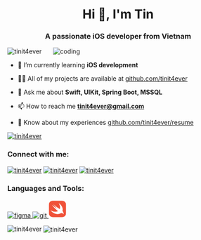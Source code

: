 <h1 align="center">Hi 👋, I'm Tin</h1>
<h3 align="center">A passionate iOS developer from Vietnam</h3>

<img align="right" alt="coding" width="400" src="https://i.pinimg.com/originals/86/74/90/8674905b3c57ca65503d14f79fcc3b87.gif">

<p align="left"> <img src="https://komarev.com/ghpvc/?username=tinit4ever&label=Profile%20views&color=0e75b6&style=flat" alt="tinit4ever" /> </p>

- 🌱 I’m currently learning **iOS development**

- 👨‍💻 All of my projects are available at [github.com/tinit4ever](https://github.com/tinit4ever)

- 💬 Ask me about **Swift, UIKit, Spring Boot, MSSQL**

- 📫 How to reach me **tinit4ever@gmail.com**

- 📄 Know about my experiences [github.com/tinit4ever/resume](https://github.com/tinit4ever/resume)

<p align="left"> <a href="https://github.com/ryo-ma/github-profile-trophy"><img src="https://github-profile-trophy.vercel.app/?username=tinit4ever" alt="tinit4ever" /></a> </p>

<h3 align="left">Connect with me:</h3>
<p align="left">
<a href="https://linkedin.com/in/tinit4ever" target="blank"><img align="center" src="https://raw.githubusercontent.com/rahuldkjain/github-profile-readme-generator/master/src/images/icons/Social/linked-in-alt.svg" alt="tinit4ever" height="30" width="40" /></a>
<a href="https://stackoverflow.com/users/tinit4ever" target="blank"><img align="center" src="https://raw.githubusercontent.com/rahuldkjain/github-profile-readme-generator/master/src/images/icons/Social/stack-overflow.svg" alt="tinit4ever" height="30" width="40" /></a>
<a href="https://www.hackerrank.com/tinit4ever" target="blank"><img align="center" src="https://raw.githubusercontent.com/rahuldkjain/github-profile-readme-generator/master/src/images/icons/Social/hackerrank.svg" alt="tinit4ever" height="30" width="40" /></a>
</p>

<h3 align="left">Languages and Tools:</h3>
<p align="left"> <a href="https://www.figma.com/" target="_blank" rel="noreferrer"> <img src="https://www.vectorlogo.zone/logos/figma/figma-icon.svg" alt="figma" width="40" height="40"/> </a> <a href="https://git-scm.com/" target="_blank" rel="noreferrer"> <img src="https://www.vectorlogo.zone/logos/git-scm/git-scm-icon.svg" alt="git" width="40" height="40"/> </a> <a href="https://developer.apple.com/swift/" target="_blank" rel="noreferrer"> <img src="https://raw.githubusercontent.com/devicons/devicon/master/icons/swift/swift-original.svg" alt="swift" width="40" height="40"/> </a> </p>

<p><img align="left" src="https://github-readme-stats.vercel.app/api/top-langs?username=tinit4ever&show_icons=true&locale=en&layout=compact" alt="tinit4ever" /></p>

<p>&nbsp;<img align="center" src="https://github-readme-stats.vercel.app/api?username=tinit4ever&show_icons=true&locale=en" alt="tinit4ever" /></p>
